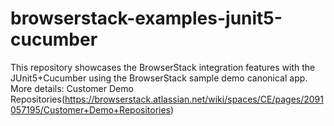 # browserstack-examples-junit5-cucumber
This repository showcases the BrowserStack integration features with the JUnit5+Cucumber using the BrowserStack sample demo canonical app. More details: Customer Demo Repositories(https://browserstack.atlassian.net/wiki/spaces/CE/pages/2091057195/Customer+Demo+Repositories)
